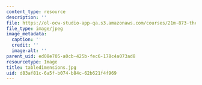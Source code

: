 ```yaml
---
content_type: resource
description: ''
file: https://ol-ocw-studio-app-qa.s3.amazonaws.com/courses/21m-873-theater-arts-topics-fall-2004-january-iap-2005/d83af81c6a5fb074b84c62b621f4f969_tabledimensions.jpg
file_type: image/jpeg
image_metadata:
  caption: ''
  credit: ''
  image-alt: ''
parent_uid: ed08e705-a0cb-425b-fec6-178c4a073ad8
resourcetype: Image
title: tabledimensions.jpg
uid: d83af81c-6a5f-b074-b84c-62b621f4f969
---
```

